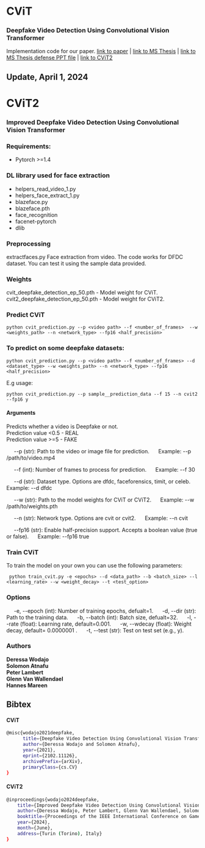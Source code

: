 # CViT
### Deepfake Video Detection Using Convolutional Vision Transformer

Implementation code for our paper. 
[link to paper](https://arxiv.org/abs/2102.11126) | [link to MS Thesis](http://etd.aau.edu.et/handle/123456789/24209) | [link to MS Thesis defense PPT file](https://github.com/erprogs/CViT/blob/main/CViT.pptx)      | [link to CViT2](comingsoon)


## Update, April 1, 2024

# CViT2
### Improved Deepfake Video Detection Using Convolutional Vision Transformer


### Requirements:
* Pytorch >=1.4

### DL library used for face extraction
   * helpers_read_video_1.py
   * helpers_face_extract_1.py
   * blazeface.py
   * blazeface.pth
   * face_recognition
   * facenet-pytorch
   * dlib

### Preprocessing

extractfaces.py
    Face extraction from video.
    The code works for DFDC dataset. You can test it using the sample data provided.

### Weights
cvit_deepfake_detection_ep_50.pth - Model weight for CViT. <br />
cvit2_deepfake_detection_ep_50.pth - Model weight for CViT2. <br />

### Predict CViT 

```python cvit_prediction.py --p <video path> --f <number_of_frames>  --w <weights_path> --n <network_type> --fp16 <half_precision>```

### To predict on some deepfake datasets:

```python cvit_prediction.py --p <video path> --f <number_of_frames> --d <dataset_type> --w <weights_path> --n <network_type> --fp16 <half_precision>```

E.g usage:

```python cvit_prediction.py --p sample__prediction_data --f 15 --n cvit2 --fp16 y ```


#### Arguments

Predicts whether a video is Deepfake or not.<br />
Prediction value <0.5 - REAL <br />
Prediction value >=5  - FAKE

&nbsp;&nbsp;&nbsp;&nbsp; --p (str): Path to the video or image file for prediction.
&nbsp;&nbsp;&nbsp;&nbsp;    Example: --p /path/to/video.mp4

&nbsp;&nbsp;&nbsp;&nbsp; --f (int): Number of frames to process for prediction.
&nbsp;&nbsp;&nbsp;&nbsp;    Example: --f 30

&nbsp;&nbsp;&nbsp;&nbsp; --d (str): Dataset type. Options are dfdc, faceforensics, timit, or celeb.
&nbsp;&nbsp;&nbsp;&nbsp;    Example: --d dfdc

&nbsp;&nbsp;&nbsp;&nbsp; --w (str): Path to the model weights for CViT or CViT2.
&nbsp;&nbsp;&nbsp;&nbsp;    Example: --w /path/to/weights.pth

&nbsp;&nbsp;&nbsp;&nbsp; --n (str): Network type. Options are cvit or cvit2.
&nbsp;&nbsp;&nbsp;&nbsp;    Example: --n cvit

&nbsp;&nbsp;&nbsp;&nbsp; --fp16 (str): Enable half-precision support. Accepts a boolean value (true or false).
&nbsp;&nbsp;&nbsp;&nbsp;    Example: --fp16 true


### Train CViT
To train the model on your own you can use the following parameters:<br />

``` python train_cvit.py -e <epochs> --d <data_path> --b <batch_size> --l <learning_rate> --w <weight_decay> --t <test_option>```

### Options

&nbsp;&nbsp;&nbsp;&nbsp; -e, --epoch (int): Number of training epochs, defualt=1.
&nbsp;&nbsp;&nbsp;&nbsp; -d, --dir (str): Path to the training data.
&nbsp;&nbsp;&nbsp;&nbsp; -b, --batch (int): Batch size, defualt=32.
&nbsp;&nbsp;&nbsp;&nbsp; -l, --rate (float): Learning rate, default=0.001.
&nbsp;&nbsp;&nbsp;&nbsp; -w, --wdecay (float): Weight decay, default= 0.0000001 .
&nbsp;&nbsp;&nbsp;&nbsp; -t, --test (str): Test on test set (e.g., y).


### Authors
**Deressa Wodajo** <br />
**Solomon Atnafu** <br />
**Peter Lambert** <br />
**Glenn Van Wallendael** <br />
**Hannes Mareen** <br />

## Bibtex
#### CViT
```bash
@misc{wodajo2021deepfake,
      title={Deepfake Video Detection Using Convolutional Vision Transformer}, 
      author={Deressa Wodajo and Solomon Atnafu},
      year={2021},
      eprint={2102.11126},
      archivePrefix={arXiv},
      primaryClass={cs.CV}
}
```
#### CViT2
```bash
@inproceedings{wodajo2024deepfake,
    title={Improved Deepfake Video Detection Using Convolutional Vision Transformer},
    author={Deressa Wodajo, Peter Lambert, Glenn Van Wallendael, Solomon Atnafu and Hannes Mareen},
    booktitle={Proceedings of the IEEE International Conference on Games, Entertainment & Media (GEM)},
    year={2024},
    month={June},
    address={Turin (Torino), Italy}
}
```

